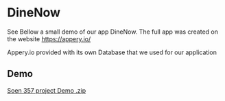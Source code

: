 # DineNow

See Bellow a small demo of our app DineNow.
The full app was created on the website https://appery.io/ 

Appery.io provided with its own Database that we used for our application

## Demo
[Soen 357 project Demo .zip](https://github.com/BunnyPrince/DineNow1/files/8469813/Soen.357.project.Demo.zip)
